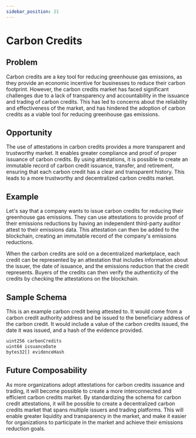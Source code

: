 ```yaml
---
sidebar_position: 21
---
```

# Carbon Credits

## Problem
Carbon credits are a key tool for reducing greenhouse gas emissions, as they provide an economic incentive for businesses to reduce their carbon footprint. However, the carbon credits market has faced significant challenges due to a lack of transparency and accountability in the issuance and trading of carbon credits. This has led to concerns about the reliability and effectiveness of the market, and has hindered the adoption of carbon credits as a viable tool for reducing greenhouse gas emissions.

## Opportunity
The use of attestations in carbon credits provides a more transparent and trustworthy market. It enables greater compliance and proof of proper issuance of carbon credits. By using attestations, it is possible to create an immutable record of carbon credit issuance, transfer, and retirement, ensuring that each carbon credit has a clear and transparent history. This leads to a more trustworthy and decentralized carbon credits market.

## Example
Let's say that a company wants to issue carbon credits for reducing their greenhouse gas emissions. They can use attestations to provide proof of their emissions reductions by having an independent third-party auditor attest to their emissions data. This attestation can then be added to the blockchain, creating an immutable record of the company's emissions reductions.

When the carbon credits are sold on a decentralized marketplace, each credit can be represented by an attestation that includes information about the issuer, the date of issuance, and the emissions reduction that the credit represents. Buyers of the credits can then verify the authenticity of the credits by checking the attestations on the blockchain.


## Sample Schema
This is an example carbon credit being attested to. It would come from a carbon credit authority address and be issued to the beneficiary address of the carbon credit. It would include a value of the carbon credits issued, the date it was issued, and a hash of the evidence provided.

```jsx
uint256 carbonCredits
uint64 issuanceDate
bytes32[] evidenceHash
```

## Future Composability
As more organizations adopt attestations for carbon credits issuance and trading, it will become possible to create a more interconnected and efficient carbon credits market. By standardizing the schema for carbon credit attestations, it will be possible to create a decentralized carbon credits market that spans multiple issuers and trading platforms. This will enable greater liquidity and transparency in the market, and make it easier for organizations to participate in the market and achieve their emissions reduction goals.